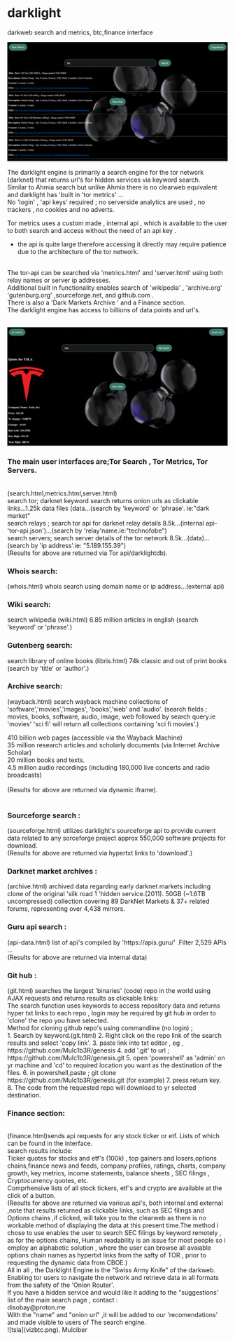 # darklight
darkweb search and metrics, btc,finance interface

![subatomic](search.png) 

The darklight engine is primarily a search engine for the tor network (darknet) that returns url's for hidden services
via keyword search.
<br>
Similar to Ahmia search but unlike Ahmia there is no clearweb equivalent and darklight has 'built in 'tor metrics' ...
<br>
No 'login' , 'api keys' required ; no serverside analytics are used , no trackers , no cookies and no adverts.
<br>

Tor metrics uses a custom made , internal api , which is available to the user to both search and access without the need
of an api key .<br>
- the api is quite large therefore accessing it directly may require patience due to the architecture of the tor network.
<br>
The tor-api can be searched via 'metrics.html' and 'server.html' using both relay names or server ip addresses.
<br>
Additional built in functionality enables search of 'wikipedia' , 'archive.org' 'gutenburg.org' ,sourceforge.net,
and github.com .
<br>
There is also a 'Dark Markets Archive ' and a Finance section.
<br>
The darklight engine has access to billions of data points and url's.
<br><br>

![tsla](tsla.png)

<h3>The main user interfaces are;Tor Search , Tor Metrics, Tor Servers.</h3>
<br>
(search.html,metrics.html,server.html)
<br>
search tor; darknet keyword search returns onion urls as clickable links...1.25k data files (data...(search by 'keyword' or 'phrase'. ie:"dark market"
<br>
search relays ; search tor api for darknet relay details 8.5k...(internal api-'tor-api.json')...(search by 'relay'name.ie:"technofobe")
<br>
search servers; search server details of the tor network 8.5k...(data)...(search by 'ip address'.ie: "5.189.155.39")
<br>
(Results for above are returned via Tor api/darklightdb).
<br>
<h3>Whois search:</h3> (whois.html) whois search using domain name or ip address...(external api)
<br>
<h3>Wiki search:</h3> search wikipedia   (wiki.html) 6.85 million articles in english    (search 'keyword' or 'phrase'.)                                     
<br>
<h3>Gutenberg search:</h3> search library of online books  (libris.html) 74k classic and out of print books (search by 'title' or 'author'.)
<br>
<h3>Archive search:</h3>(wayback.html) search wayback machine 
collections of 'software','movies','images', 'books','web' and 'audio'. 
(search fields ; movies, books, software, audio, image, web 
followed by search query.ie 'movies' 'sci fi'  will return all collections containing 'sci fi movies'.)
<br>																								  

410 billion web pages (accessible via the Wayback Machine) 
 <br>
35 million research articles and scholarly documents (via Internet Archive Scholar)
<br>
20 million books and texts.
<br>
4.5 million audio recordings (including 180,000 live concerts and radio broadcasts)
	<br>			
(Results for above are returned via dynamic iframe).
<br><br>
				
				
<h3>Sourceforge search :</h3> (sourceforge.html) utilizes darklight's sourceforge api
to provide current data related to any sorceforge project
approx 550,000 software projects for download.
<br>
(Results for above are returned via hypertxt links to 'download'.)
<br>
<h3>Darknet market archives :</h3> (archive.html) archived data regarding early darknet markets including clone of the original
'silk road 1 'hidden service.(2011).
50GB (~1.6TB uncompressed) collection covering 89 DarkNet Markets & 37+ related forums, representing over 4,438 mirrors.   
<br>
<h3>Guru api search :</h3> (api-data.html) list of api's compiled by 'https://apis.guru/' .Filter 2,529 APIs  ...
<br>
(Results for above are returned via internal data)	
<br>
<h3>Git hub :</h3>  (git.html) searches the largest 'binaries' (code) repo in the world using AJAX requests and returns results as clickable links:
<br>
The search function uses keywords to access repository data and returns hyper txt links to each repo , login may be required
by git hub in order to 'clone' the repo you have selected.
<br>
Method for cloning github repo's using commandline (no login) ; 
<br>
1. Search by keyword.(git.html)
2. Right click on the repo link of the search results and select 'copy link'.
3. paste link into txt editor , eg , https://github.com/Mulc1b3R/genesis
4. add '.git' to url ; https://github.com/Mulc1b3R/genesis.git
5. open 'powershell' as 'admin' on yr machine and 'cd' to required	location you want as the destination of the files.
6. in powershell,paste ; git clone https://github.com/Mulc1b3R/genesis.git   (for example)
7. press return key.
8. The code from the requested repo will download to yr selected destination.
<br>

<h3>Finance section:</h3> 
<br>
(finance.html)sends api requests for any stock ticker or etf. Lists of which can be found in the interface.
<br>
search results include:
<br>
Ticker quotes for stocks and etf's (100k) , top gainers and losers,options chains,finance news and feeds, company profiles, ratings, charts, company growth,
key metrics, income statements, balance sheets , SEC filings , Cryptocurrency quotes, etc.
<br>
Comprhensive lists of all stock tickers, etf's and crypto are available at the click of a button.
<br>
(Results for above are returned via various api's, both internal and external ,note that results returned as clickable links,
such as SEC filings and Options chains ,if clicked, will take you to the clearweb as there is no workable method of displaying the 
data at this present time.The method i chose to use enables the user to search SEC filings by keyword remotely , as for the options chains,
Human readability is an issue for most people so i employ an alphabetic solution , where the user can browse all avaiable
options chain names as hypertxt links from the safty of TOR , prior to requesting the dynamic data from CBOE.)
<br>
All in all , the Darklight Engine is the "Swiss Army Knife" of the darkweb.
<br>
Enabling tor users to navigate the network and retrieve data in all formats from the safety of the 'Onion Router'.
<br>
If you have a hidden service and would like it adding to the "suggestions' list of the main search page , contact :
<br>
disobay@proton.me 
<br>
With the "name" and "onion url" ,it will be added to our 'recomendations' and made visible to users of The search engine. 
<br>
![tsla](vizbtc.png).
Mulciber
